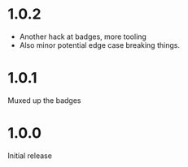 # 1.0.2

- Another hack at badges, more tooling
- Also minor potential edge case breaking things.

# 1.0.1

Muxed up the badges

# 1.0.0

Initial release
